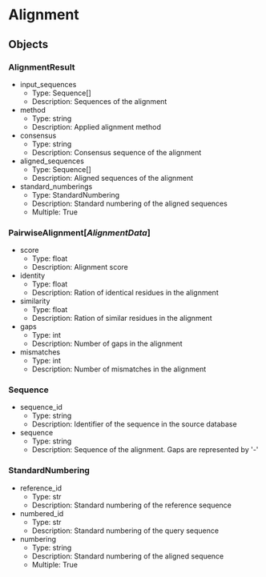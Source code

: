 # Alignment

## Objects

### AlignmentResult

- input_sequences
  - Type: Sequence[]
  - Description: Sequences of the alignment
- method
  - Type: string
  - Description: Applied alignment method
- consensus
  - Type: string
  - Description: Consensus sequence of the alignment
- aligned_sequences
  - Type: Sequence[]
  - Description: Aligned sequences of the alignment
- standard_numberings
  - Type: StandardNumbering
  - Description: Standard numbering of the aligned sequences
  - Multiple: True

### PairwiseAlignment[_AlignmentData_]

- score
  - Type: float
  - Description: Alignment score
- identity
  - Type: float
  - Description: Ration of identical residues in the alignment
- similarity
  - Type: float
  - Description: Ration of similar residues in the alignment
- gaps
  - Type: int
  - Description: Number of gaps in the alignment
- mismatches
  - Type: int
  - Description: Number of mismatches in the alignment

### Sequence

- sequence_id
  - Type: string
  - Description: Identifier of the sequence in the source database
- sequence
  - Type: string
  - Description: Sequence of the alignment. Gaps are represented by '-'

### StandardNumbering

- reference_id
  - Type: str
  - Description: Standard numbering of the reference sequence
- numbered_id
  - Type: str
  - Description: Standard numbering of the query sequence
- numbering
  - Type: string
  - Description: Standard numbering of the aligned sequence
  - Multiple: True
